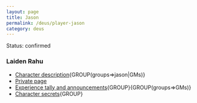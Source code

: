 ```yaml
---
layout: page
title: Jason
permalink: /deus/player-jason
category: deus
---
```

Status: confirmed

### Laiden Rahu
* [Character description](char-public-jason){GROUP(groups=&gt;jason|GMs)}
* [Private page](char-private-jason)
* [Experience tally and announcements](announce-jason){GROUP}{GROUP(groups=&gt;GMs)}
* [Character secrets](char-secrets-jason){GROUP}

